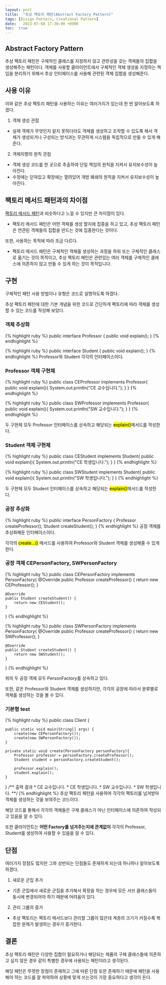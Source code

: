```yaml
---
layout: post
title:  "추상 팩토리 패턴(Abstract Factory Pattern)"
tags: [Disign Pattern, Creational Pattern]
date:   2023-07-08 17:30:00 +0900
toc:  true
---
```


## Abstract Factory Pattern

추상 팩토리 패턴은 구체적인 클래스를 지정하지 않고 관련성을 갖는 객체들의 집합을 생성해주는 패턴이다. 객체를 사용할 클라이언트에서 구체적인 객체 생성을 지정하는 책임을 분리하기 위해서 추상 인터페이스를 사용해 관련된 객체 집합을 생성해준다.

## 사용 이유
이와 같은 추상 팩토리 패턴을 사용하는 이유는 여러가지가 있는데 한 번 알아보도록 하겠다.


1. 객체 생성 관점
- 실제 객체가 무엇인지 알지 못하더라도 객체를 생성하고 조작할 수 있도록 해서 객체가 생성되거나 구성되는 방식과는 무관하게 시스템을 독립적으로 만들 수 있게 해준다.
2. 객체지향의 원칙 관점
- 객체 생성 코드를 한 곳으로 추출하여 단일 책임의 원칙을 지켜서 유지보수성이 높아진다.
- 수정에는 닫혀있고 확장에는 열려있어 개방 폐쇄의 원칙을 지켜서 유지보수성이 높아진다.


## 팩토리 메서드 패턴과의 차이점

<a href="https://seeungmin.github.io/2023/07/03/Factory-Method-Pattern/">팩토리 메서드 패턴</a>과 비슷하다고 느낄 수 있지만 큰 차이점이 있다.

- 팩토리 메서드 패턴은 어떤 객체를 생성 할지에 집중을 하고 있고, 추상 팩토리 패턴은 연관된 객체들의 집합을 만드는 것에 집중한다는 것이다.

또한, 사용하는 목적에 따라 조금 다르다.

- 팩토리 메서드 패턴은 구체적인 객체를 생성하는 과정을 하위 또는 구체적인 클래스로 옮기는 것이 목적이고, 추상 팩토리 패턴은 관련있는 여러 객체를 구체적인 클래스에 의존하지 않고 만들 수 있게 하는 것이 목적입니다.


## 구현
구체적인 패턴 사용 방법이나 유형은 코드로 설명하도록 하겠다.

추상 팩토리 패턴에 대한 기본 개념을 위한 코드로 간단하게 팩토리에 따라 객체를 생성할 수 있는 코드를 작성해 보았다.

### 객체 추상화
{% highlight ruby %}
public interface Professor {
    public void explain();
}
{% endhighlight %}

{% highlight ruby %}
public interface Student {
    public void explain();
}
{% endhighlight %}
Professor와 Student 각각의 인터페이스이다.

### Professor 객체 구현체
{% highlight ruby %}
public class CEProfessor implements Professor{
    public void explain(){
        System.out.println("CE 교수입니다.");
    }
}
{% endhighlight %}

{% highlight ruby %}
public class SWProfessor implements Professor{
    public void explain(){
        System.out.println("SW 교수입니다.");
    }
}
{% endhighlight %}

두 구현체 모두 Professor 인터페이스를 상속하고 해당되는 <mark>explain()</mark>메서드를 작성한다.

### Student 객체 구현체
{% highlight ruby %}
public class CEStudent implements Student{
    public void explain(){
        System.out.println("CE 학생입니다.");
    }
}
{% endhighlight %}

{% highlight ruby %}
public class SWStudent implements Student{
    public void explain(){
        System.out.println("SW 학생입니다.");
    }
}
{% endhighlight %}

두 구현체 모두 Student 인터페이스를 상속하고 해당되는 <mark>explain()</mark>메서드를 작성한다.

### 공장 추상화
{% highlight ruby %}
public interface PersonFactory {
    Professor createProfessor();
    Student createStudent();
}
{% endhighlight %}
공장 객체를 추상화해둔 인터페이스이다.

각각의 <mark>create...()</mark> 메서드를 사용하여 Professor와 Student 객체를 생성해줄 수 있게 한다.


### 공장 객체 CEPersonFactory, SWPersonFactory
{% highlight ruby %}
public class CEPersonFactory implements PersonFactory{
    @Override
    public Professor createProfessor() {
        return new CEProfessor();
    }

    @Override
    public Student createStudent() {
        return new CEStudent();
    }
}
{% endhighlight %}

{% highlight ruby %}
public class SWPersonFactory implements PersonFactory{
    @Override
    public Professor createProfessor() {
        return new SWProfessor();
    }

    @Override
    public Student createStudent() {
        return new SWStudent();
    }
}
{% endhighlight %}

위의 두 공장 객체 모두 PersonFactory를 상속하고 있다.

또한, 같은 Professor와 Student 객체를 생성하지만, 각각의 공장에 따라서 분류별로 객체를 생성하는 것을 볼 수 있다.

### 기본형 test
{% highlight ruby %}
public class Client {

    public static void main(String[] args) {
        create(new CEPersonFactory());
        create(new SWPersonFactory());
    }

    private static void create(PersonFactory personFactory){
        Professor professor = personFactory.createProfessor();
        Student student = personFactory.createStudent();

        professor.explain();
        student.explain();
    }
}
    /** 출력 결과
        * CE 교수입니다.
        * CE 학생입니다.
        * SW 교수입니다.
        * SW 학생입니다. 
        **/
{% endhighlight %}
추상 팩토리 패턴을 사용하여 각각의 팩토리를 넘겨받아 객체를 생성하는 것을 보여주는 코드이다.

해당 코드를 통해서 각각의 객체들은 구체 클래스가 아닌 인터페이스에 의존하여 작성되고 있음을 알 수 있다.

또한 클라이언트는 **어떤 Factory를 넘겨주는지에 관계없이** 각각의 Professor, Student를 생성하여 사용할 수 있음을 알 수 있다.

## 단점
여러가지 장점도 많지만 그와 상반되는 단점들도 존재하게 되는데 하나하나 알아보도록 하겠다.

1. 새로운 군집 추가
- 기존 군집에서 새로운 군집을 추가해서 확장을 하는 경우에 모든 서브 클래스들이 동시에 변경되어야 하기 때문에 어려움이 있다.
2. 관리 그룹의 증가
- 추상 팩토리는 팩토리 메서드보다 관리할 그룹이 많은데 계층의 크기가 커질수록 복잡한 문제가 발생하는 경우가 증가한다.

## 결론
추상 팩토리 패턴은 다양한 집합이 필요하거나 해당되는 제품의 구체 클래스들에 의존하고 싶지 않은 경우 같이 특별한 경우에 사용되는 패턴이라고 생각된다.

해당 패턴은 뚜렷한 장점이 존재하고 그에 따른 단점 또한 존재하기 때문에 패턴을 사용해야 하는 코드를 잘 파악하여 상황에 맞게 쓰는것이 가장 중요하다고 생각이 든다.